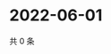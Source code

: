 # 2022-06-01

共 0 条

<!-- BEGIN WEIBO -->
<!-- 最后更新时间 Wed Jun 01 2022 16:20:22 GMT+0800 (China Standard Time) -->

<!-- END WEIBO -->
